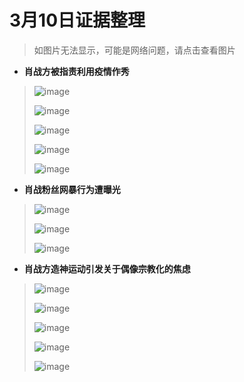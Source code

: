 # 3月10日证据整理
>如图片无法显示，可能是网络问题，请点击查看图片
+ **肖战方被指责利用疫情作秀**
> ![image](https://github.com/Feb27HistoryMoment/XiaoZhanGate/blob/master/evidence0310/1.JPG)
>
> ![image](https://github.com/Feb27HistoryMoment/XiaoZhanGate/blob/master/evidence0310/2.JPG)
>
> ![image](https://github.com/Feb27HistoryMoment/XiaoZhanGate/blob/master/evidence0310/3.JPG)
>
> ![image](https://github.com/Feb27HistoryMoment/XiaoZhanGate/blob/master/evidence0310/4.JPG)
>
> ![image](https://github.com/Feb27HistoryMoment/XiaoZhanGate/blob/master/evidence0310/8.PNG)

+ **肖战粉丝网暴行为遭曝光**
> ![image](https://github.com/Feb27HistoryMoment/XiaoZhanGate/blob/master/evidence0310/5.PNG)
>
> ![image](https://github.com/Feb27HistoryMoment/XiaoZhanGate/blob/master/evidence0310/6.PNG)
>
> ![image](https://github.com/Feb27HistoryMoment/XiaoZhanGate/blob/master/evidence0310/7.PNG)

+ **肖战方造神运动引发关于偶像宗教化的焦虑**
> ![image](https://github.com/Feb27HistoryMoment/XiaoZhanGate/blob/master/evidence0310/9.JPG)
>
> ![image](https://github.com/Feb27HistoryMoment/XiaoZhanGate/blob/master/evidence0310/10.JPG)
>
> ![image](https://github.com/Feb27HistoryMoment/XiaoZhanGate/blob/master/evidence0310/11.JPG)
>
> ![image](https://github.com/Feb27HistoryMoment/XiaoZhanGate/blob/master/evidence0310/12.JPG)
>
> ![image](https://github.com/Feb27HistoryMoment/XiaoZhanGate/blob/master/evidence0310/13.JPG)
